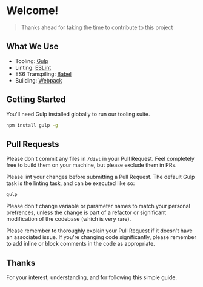 # Welcome!
> Thanks ahead for taking the time to contribute to this project

## What We Use

- Tooling: [Gulp](http://gulpjs.com/)
- Linting: [ESLint](http://eslint.org/)
- ES6 Transpiling: [Babel](http://babeljs.io/)
- Building: [Webpack](https://webpack.github.io/)

## Getting Started

You'll need Gulp installed globally to run our tooling suite.

```bash
npm install gulp -g
```

## Pull Requests

Please don't commit any files in `/dist` in your Pull Request.
Feel completely free to build them on your machine, but please
exclude them in PRs.

Please lint your changes before submitting a Pull Request. The
default Gulp task is the linting task, and can be executed like so:

```bash
gulp
```

Please don't change variable or parameter names to match your
personal prefrences, unless the change is part of a refactor
or significant modification of the codebase (which is very rare).

Please remember to thoroughly explain your Pull Request if it
doesn't have an associated issue. If you're changing code
significantly, please remember to add inline or block comments
in the code as appropriate.

## Thanks

For your interest, understanding, and for following this simple guide.
